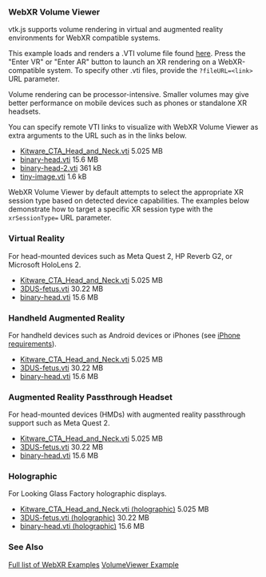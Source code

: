 
### WebXR Volume Viewer

vtk.js supports volume rendering in virtual and augmented reality environments for WebXR compatible systems.

This example loads and renders a .VTI volume file found [here](https://data.kitware.com/api/v1/file/59de9dca8d777f31ac641dc2/download). Press the "Enter VR" or "Enter AR" button to launch an XR rendering on a WebXR-compatible system. To specify other .vti files, provide the `?fileURL=<link>` URL parameter.

Volume rendering can be processor-intensive. Smaller volumes may give better performance on mobile devices such as phones or standalone XR headsets.

You can specify remote VTI links to visualize with WebXR Volume Viewer as extra arguments to the URL such as in the links below.
- [Kitware_CTA_Head_and_Neck.vti](https://kitware.github.io/vtk-js/examples/WebXRVolume/WebXRVolume.html?fileURL=https://data.kitware.com/api/v1/file/63fe3f237b0dfcc98f66a857/download&colorPreset=CT-AAA&rotateX=90&rotateY=180) 5.025 MB
- [binary-head.vti](https://kitware.github.io/vtk-js/examples/WebXRVolume/WebXRVolume.html?fileURL=https://data.kitware.com/api/v1/file/59de9dca8d777f31ac641dc2/download&rotateX=-90) 15.6 MB
- [binary-head-2.vti](https://kitware.github.io/vtk-js/examples/WebXRVolume/WebXRVolume.html?fileURL=https://data.kitware.com/api/v1/file/629921a64acac99f429a45a7/download&rotateX=-90) 361 kB
- [tiny-image.vti](https://kitware.github.io/vtk-js/examples/WebXRVolume/WebXRVolume.html?fileURL=https://data.kitware.com/api/v1/file/624320e74acac99f42254a25/download) 1.6 kB

WebXR Volume Viewer by default attempts to select the appropriate XR session type based on detected device capabilities. The examples below demonstrate how to target a specific XR session type with the `xrSessionType=` URL parameter.

### Virtual Reality

For head-mounted devices such as Meta Quest 2, HP Reverb G2, or Microsoft HoloLens 2.
- [Kitware_CTA_Head_and_Neck.vti](https://kitware.github.io/vtk-js/examples/WebXRVolume/WebXRVolume.html?xrSessionType=0&fileURL=https://data.kitware.com/api/v1/file/63fe3f237b0dfcc98f66a857/download&colorPreset=CT-AAA&rotateX=90&rotateY=180) 5.025 MB
- [3DUS-fetus.vti](https://kitware.github.io/vtk-js/examples/WebXRVolume/WebXRVolume.html?xrSessionType=0&fileURL=https://data.kitware.com/api/v1/file/63fe43217b0dfcc98f66a85a/download&rotateX=180&rotateZ=-90) 30.22 MB
- [binary-head.vti](https://kitware.github.io/vtk-js/examples/WebXRVolume/WebXRVolume.html?xrSessionType=0&fileURL=https://data.kitware.com/api/v1/file/59de9dca8d777f31ac641dc2/download&rotateX=-90) 15.6 MB

### Handheld Augmented Reality

For handheld devices such as Android devices or iPhones (see [iPhone requirements](../docs/develop_webxr.html#How-do-I-run-vtk-js-examples-on-my-iPhone)).

- [Kitware_CTA_Head_and_Neck.vti](https://kitware.github.io/vtk-js/examples/WebXRVolume/WebXRVolume.html?xrSessionType=1&fileURL=https://data.kitware.com/api/v1/file/63fe3f237b0dfcc98f66a857/download&colorPreset=CT-AAA&rotateX=90&rotateY=180) 5.025 MB
- [3DUS-fetus.vti](https://kitware.github.io/vtk-js/examples/WebXRVolume/WebXRVolume.html?xrSessionType=1&fileURL=https://data.kitware.com/api/v1/file/63fe43217b0dfcc98f66a85a/download&rotateX=180&rotateZ=-90) 30.22 MB
- [binary-head.vti](https://kitware.github.io/vtk-js/examples/WebXRVolume/WebXRVolume.html?xrSessionType=1&fileURL=https://data.kitware.com/api/v1/file/59de9dca8d777f31ac641dc2/download&rotateX=-90) 15.6 MB

### Augmented Reality Passthrough Headset

For head-mounted devices (HMDs) with augmented reality passthrough support such as Meta Quest 2.

- [Kitware_CTA_Head_and_Neck.vti](https://kitware.github.io/vtk-js/examples/WebXRVolume/WebXRVolume.html?xrSessionType=3&fileURL=https://data.kitware.com/api/v1/file/63fe3f237b0dfcc98f66a857/download&colorPreset=CT-AAA&rotateX=90&rotateY=180) 5.025 MB
- [3DUS-fetus.vti](https://kitware.github.io/vtk-js/examples/WebXRVolume/WebXRVolume.html?xrSessionType=3&fileURL=https://data.kitware.com/api/v1/file/63fe43217b0dfcc98f66a85a/download&rotateX=180&rotateZ=-90) 30.22 MB
- [binary-head.vti](https://kitware.github.io/vtk-js/examples/WebXRVolume/WebXRVolume.html?xrSessionType=3&fileURL=https://data.kitware.com/api/v1/file/59de9dca8d777f31ac641dc2/download&rotateX=-90) 15.6 MB


### Holographic

For Looking Glass Factory holographic displays.

- [Kitware_CTA_Head_and_Neck.vti (holographic)](https://kitware.github.io/vtk-js/examples/WebXRVolume/WebXRVolume.html?xrSessionType=2&fileURL=https://data.kitware.com/api/v1/file/63fe3f237b0dfcc98f66a857/download&colorPreset=CT-AAA&rotateX=90&rotateY=180) 5.025 MB
- [3DUS-fetus.vti (holographic)](https://kitware.github.io/vtk-js/examples/WebXRVolume/WebXRVolume.html?xrSessionType=2&fileURL=https://data.kitware.com/api/v1/file/63fe43217b0dfcc98f66a85a/download&rotateX=180&rotateZ=-90) 30.22 MB
- [binary-head.vti (holographic)](https://kitware.github.io/vtk-js/examples/WebXRVolume/WebXRVolume.html?xrSessionType=2&fileURL=https://data.kitware.com/api/v1/file/59de9dca8d777f31ac641dc2/download&rotateX=-90) 15.6 MB

### See Also

[Full list of WebXR Examples](https://kitware.github.io/vtk-js/docs/develop_webxr.html)
[VolumeViewer Example](https://kitware.github.io/vtk-js/examples/VolumeViewer.html)
